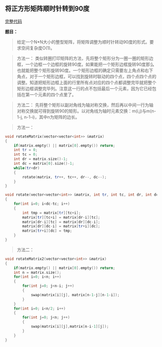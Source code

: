 ## 将正方形矩阵顺时针转到90度
[完整代码](https://github.com/ludandandan/Programmer-interview-guide/blob/master/Chapter00_BasicVideo/rotateMatrix.cpp)

**题目：**
> 给定一个N*N大小的整型矩阵，将矩阵调整为顺时针转动90度的形式。要求空间复杂度O(1)。

> 方法一：
>  类似转圈打印矩阵的方法，先将整个矩形分为一圈一圈的矩形边框，一个边框一个边框的旋转90度。如果能把一个矩形边框旋转90度那么也就能把整个矩形旋转90度。一个矩形边框的确定只需要左上角点和右下角点，对于一个矩形边框，可以找到旋转时联动的四个点，四个点四个点的调整。知道把矩形边框上面的行里所有点对应的四个点都调整完毕就把整个矩形边框调整完毕列。注意这一行的点不包括最后一个元素，因为它已经包括在第一个元素的四个点里了。

> 方法二：
>   先将整个矩形以副对角线为轴对称交换，然后再以中间一行为轴对称交换就可得到旋转90的矩形。以对角线为轴时元素交换：m(i,j)与m(n-1-j, n-1-i)，其中n为矩阵的边长。

> 方法一：
```c++
void rotateMatrix(vector<vector<int>> &matrix)
{
    if(matrix.empty() || matrix[0].empty()) return;
    int tr = 0;
    int tc = 0;
    int dr = matrix.size()-1;
    int dc = matrix[0].size()-1;
    while(tr<dr)
    {
        rotate(matrix, tr++, tc++, dr--, dc--);
    }
}

void rotate(vector<vector<int>> &matrix, int tr, int tc, int dr, int dc)
{
    for(int i=0; i<dc-tc; i++)
    {
        int tmp = matrix[tr][tc+i];
        matrix[tr][tc+i] = matrix[dr-i][tc];
        matrix[dr-i][tc] = matrix[dr][dc-i];
        matrix[dr][dc-i] = matrix[tr+i][dc];
        matrix[tr+i][dc] = tmp;
    }
}
```

> 方法二：
```c++
void rotateMatrix2(vector<vector<int>> &matrix)
{
    if(matrix.empty() || matrix[0].empty()) return;
    int n = matrix.size();
    for(int i=0; i<n; i++)
    {
        for(int j=0; j<n-i; j++)
        {
            swap(matrix[i][j], matrix[n-1-j][n-1-i]);
        }
    }
    for(int i=0; i<n/2; i++)
    {
        for(int j=0; j<n; j++)
        {
            swap(matrix[i][j],matrix[n-i-1][j]);
        }
    }
}

``` 